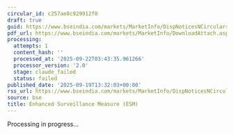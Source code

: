 ```yaml
---
circular_id: c257ae8c929912f0
draft: true
guid: https://www.bseindia.com/markets/MarketInfo/DispNoticesNCirculars.aspx?Noticeid={153502E1-D1D1-4911-8690-F8DBBD7D2DE7}&noticeno=20250919-32&dt=09/19/2025&icount=32&totcount=44&flag=0
pdf_url: https://www.bseindia.com/markets/MarketInfo/DownloadAttach.aspx?id=20250919-32&attachedId=5f12fe1e-04c9-413d-aeb5-ab9beba95894
processing:
  attempts: 1
  content_hash: ''
  processed_at: '2025-09-22T03:43:35.961266'
  processor_version: '2.0'
  stage: claude_failed
  status: failed
published_date: '2025-09-19T13:32:03+00:00'
rss_url: https://www.bseindia.com/markets/MarketInfo/DispNoticesNCirculars.aspx?Noticeid={153502E1-D1D1-4911-8690-F8DBBD7D2DE7}&noticeno=20250919-32&dt=09/19/2025&icount=32&totcount=44&flag=0
source: bse
title: Enhanced Surveillance Measure (ESM)
---
```


Processing in progress...